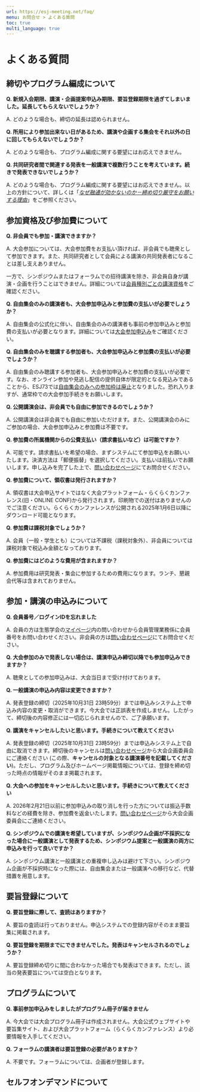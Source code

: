 ```yaml
---
url: https://esj-meeting.net/faq/
menu: お問合せ > よくある質問
toc: true
multi_language: true
---
```


# よくある質問

## 締切やプログラム編成について

**Q. 新規入会期限、講演・企画提案申込み期限、要旨登録期限を過ぎてしまいました。延長してもらえないでしょうか？**

A. どのような場合も、締切の延長は認められません。

**Q. 所用により参加出来ない日があるため、講演や企画する集会をそれ以外の日に回してもらえないでしょうか？**

A. どのような場合も、プログラム編成に関する要望にはお応えできません。

**Q. 共同研究者間で関連する発表を一般講演で複数行うことを考えています。続きで発表できないでしょうか？**

A. どのような場合も、プログラム編成に関する要望にはお応えできません。以上の方針について、詳しくは「[*なぜ融通が効かないのか－締め切り厳守をお願いする理由*](https://esj.ne.jp/meeting/info/why_so_inflexible.html)」をご参照ください。

## 参加資格及び参加費について

**Q. 非会員でも参加・講演できますか？**

A. 大会参加については、大会参加費をお支払い頂ければ、非会員でも聴衆として参加できます。また、共同研究者として会員による講演の共同発表者になることは差し支えありません。

一方で、シンポジウムまたはフォーラムでの招待講演を除き、非会員自身が講演・企画を行うことはできません。詳細については[会員種別ごとの講演資格](/registinfo#会員種別ごとの講演資格)をご確認ください。

**Q. 自由集会のみの講演者も、大会参加申込みと参加費の支払いが必要でしょうか？**

A. 自由集会の公式化に伴い、自由集会のみの講演者も事前の参加申込みと参加費の支払いが必要となります。詳細については[大会参加申込み](/registinfo#大会参加申込み)をご確認ください。

**Q. 自由集会のみを聴講する参加者も、大会参加申込みと参加費の支払いが必要でしょうか？**

A. 自由集会のみ聴講する参加者も、大会参加申込みと参加費の支払いが必要です。なお、オンライン参加や見逃し配信の提供自体が限定的となる見込みであることから、ESJ73では[自由集会のみへの参加枠は廃止](/registinfo#自由集会のみへの参加枠の廃止について)となりました。恐れ入りますが、通常枠での大会参加手続きをお願いします。

**Q. 公開講演会は、非会員でも自由に参加できるのでしょうか？**

A. 公開講演会は非会員でも自由に参加いただけます。また、公開講演会のみにご参加の場合、大会参加申込みと参加費は不要です。

**Q. 参加費の所属機関からの公費支払い（請求書払いなど）は可能ですか？**

A. 可能です。請求書払いを希望の場合、まずシステムにて参加申込をお願いいたします。決済方法は「郵便振替」を選択してください。支払いは前払いでお願いします。申し込みを完了した上で、[問い合わせページ](contact)にてお問合せください。

**Q. 参加費について、領収書は発行されますか？**

A. 領収書は大会申込サイトではなく大会プラットフォーム・らくらくカンファレンス(旧・ONLINE CONF)から発行されます。印刷物での送付はありませんのでご注意ください。らくらくカンファレンスが公開される2025年1月6日以降にダウンロード可能となります。

**Q. 参加費は課税対象でしょうか？**

A. 会員（一般・学生とも）については不課税（課税対象外）、非会員については課税対象で税込み金額となっております。

**Q. 参加費にはどのような費用が含まれますか？**

A. 参加費用は研究発表・集会に参加するための費用になります。ランチ、懇親会代等は含まれておりません。

## 参加・講演の申込みについて

**Q. 会員番号／ログインIDを忘れました**

A. 会員の方は生態学会の[マイページ](https://bunken.org/esj/mypage/login/login)内の問い合わせから会員管理業務係に会員番号をお問い合わせください。非会員の方は[問い合わせページ](contact)にてお問合せください。

**Q. 大会参加のみで発表しない場合は、講演申込み締切以降でも参加申込みできますか？**

A. 聴衆としての参加申込みは、大会当日まで受け付けております。

**Q. 一般講演の申込み内容は変更できますか？**

A. 発表登録の締切（2025年10月31日 23時59分）までは申込みシステム上で申込み内容の変更・取消ができます。今大会では正誤表を作成しません。したがって、締切後の内容修正には一切応じられませんので、ご了承願います。

**Q. 講演をキャンセルしたいと思います。手続きについて教えてください**

A. 発表登録の締切（2025年10月31日 23時59分）までは申込みシステム上で自由に取消できます。締切後のキャンセルは[問い合わせページ](contact)から大会企画委員会にご連絡ください (この際、**キャンセルの対象となる講演番号を記載してください**)。ただし、プログラム及びホームページ掲載情報については、登録を締め切った時点の情報がそのまま掲載されます。

**Q. 大会への参加をキャンセルしたいと思います。手続きについて教えてください**

A. 2026年2月21日以前に参加申込みの取り消しを行った方については振込手数料などの経費を除き、参加費を返金いたします。[問い合わせページ](contact)から大会企画委員会にご連絡ください。

**Q. シンポジウムでの講演を希望していますが、シンポジウム企画が不採択になった場合に一般講演として発表するため、シンポジウム提案と一般講演の両方に申込みを行って良いですか？**

A. シンポジウム講演と一般講演との重複申し込みは避けて下さい。シンポジウム企画が不採択時になった際には、自由集会または一般講演への移行など、代替措置を用意します。

## 要旨登録について

**Q. 要旨登録に際して、査読はありますか？**

A. 要旨の査読は行っておりません。申込システムでの登録内容がそのまま要旨集に掲載されます。

**Q. 要旨登録を期限までにできませんでした。発表はキャンセルされるのでしょうか？**

A. 要旨登録締め切りに間に合わなかった場合でも発表はできます。ただし、該当の発表要旨については空白となります。

## プログラムについて

**Q. 事前参加申込みをしましたがプログラム冊子が届きません**

A. 今大会では大会プログラム冊子は作成されません。大会公式ウェブサイトや要旨集サイト、および大会プラットフォーム（らくらくカンファレンス）より必要情報を入手してください。

**Q. フォーラムの講演者は要旨登録の必要がありますか？**

A. 不要です。フォーラムについては、企画者が登録します。

## セルフオンデマンドについて
<!---細かい内容が確定しだい後ほど追記する　--->